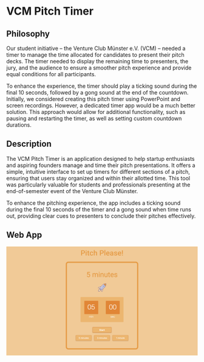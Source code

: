 # VCM Pitch Timer

## Philosophy

Our student initiative – the Venture Club Münster e.V. (VCM) – needed a timer to manage the time allocated for candidates to present their pitch decks.
The timer needed to display the remaining time to presenters, the jury, and the audience to ensure a smoother pitch experience and provide equal conditions for all participants.

To enhance the experience, the timer should play a ticking sound during the final 10 seconds, followed by a gong sound at the end of the countdown. Initially, we considered creating this pitch timer using PowerPoint and screen recordings. However, a dedicated timer app would be a much better solution. This approach would allow for additional functionality, such as pausing and restarting the timer, as well as setting custom countdown durations.

## Description

The VCM Pitch Timer is an application designed to help startup enthusiasts and aspiring founders manage and time their pitch presentations. It offers a simple, intuitive interface to set up timers for different sections of a pitch, ensuring that users stay organized and within their allotted time. This tool was particularly valuable for students and professionals presenting at the end-of-semester event of the Venture Club Münster.

To enhance the pitching experience, the app includes a ticking sound during the final 10 seconds of the timer and a gong sound when time runs out, providing clear cues to presenters to conclude their pitches effectively.

## Web App

[![VCM Pitch Timer](src/assets/thumbnail.png)](https://www.pitch-timer.com)
